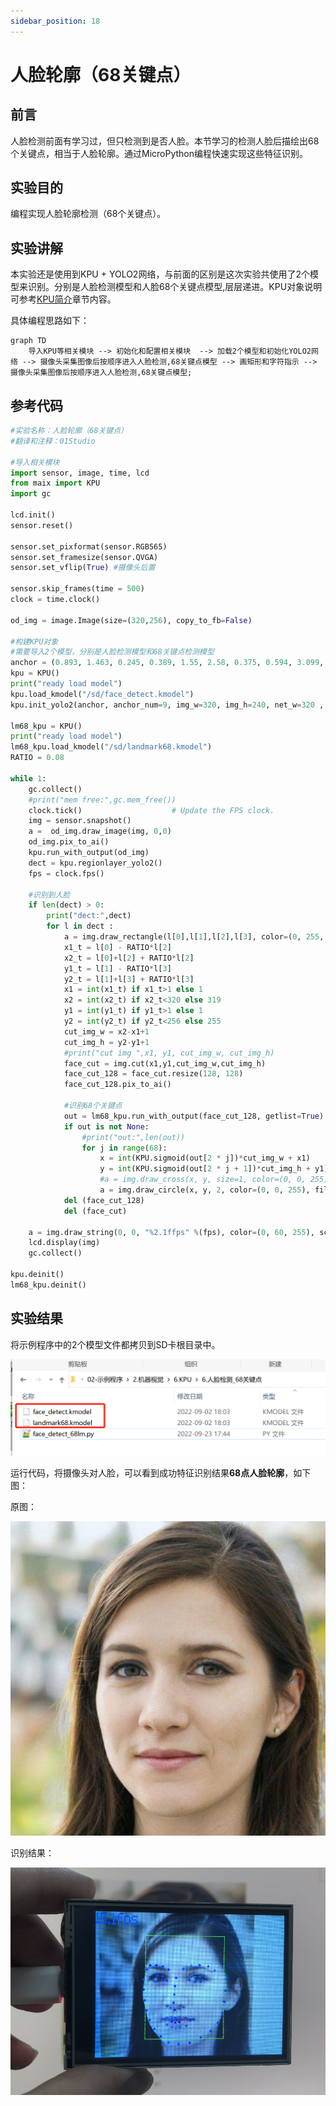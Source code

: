 ```yaml
---
sidebar_position: 18
---
```


# 人脸轮廓（68关键点）

## 前言
人脸检测前面有学习过，但只检测到是否人脸。本节学习的检测人脸后描绘出68个关键点，相当于人脸轮廓。通过MicroPython编程快速实现这些特征识别。

## 实验目的
编程实现人脸轮廓检测（68个关键点）。

## 实验讲解

本实验还是使用到KPU + YOLO2网络，与前面的区别是这次实验共使用了2个模型来识别。分别是人脸检测模型和人脸68个关键点模型,层层递进。KPU对象说明可参考[KPU简介](./kpu)章节内容。

具体编程思路如下：

```mermaid
graph TD
    导入KPU等相关模块 --> 初始化和配置相关模块  --> 加载2个模型和初始化YOLO2网络 --> 摄像头采集图像后按顺序进入人脸检测,68关键点模型 --> 画矩形和字符指示 --> 摄像头采集图像后按顺序进入人脸检测,68关键点模型;
```

## 参考代码

```python
#实验名称：人脸轮廓（68关键点）
#翻译和注释：01Studio

#导入相关模块
import sensor, image, time, lcd
from maix import KPU
import gc

lcd.init()
sensor.reset()

sensor.set_pixformat(sensor.RGB565)
sensor.set_framesize(sensor.QVGA)
sensor.set_vflip(True) #摄像头后置

sensor.skip_frames(time = 500)
clock = time.clock()

od_img = image.Image(size=(320,256), copy_to_fb=False)

#构建KPU对象
#需要导入2个模型，分别是人脸检测模型和68关键点检测模型
anchor = (0.893, 1.463, 0.245, 0.389, 1.55, 2.58, 0.375, 0.594, 3.099, 5.038, 0.057, 0.090, 0.567, 0.904, 0.101, 0.160, 0.159, 0.255)
kpu = KPU()
print("ready load model")
kpu.load_kmodel("/sd/face_detect.kmodel")
kpu.init_yolo2(anchor, anchor_num=9, img_w=320, img_h=240, net_w=320 , net_h=256 ,layer_w=10 ,layer_h=8, threshold=0.7, nms_value=0.2, classes=1)

lm68_kpu = KPU()
print("ready load model")
lm68_kpu.load_kmodel("/sd/landmark68.kmodel")
RATIO = 0.08

while 1:
    gc.collect()
    #print("mem free:",gc.mem_free())
    clock.tick()                    # Update the FPS clock.
    img = sensor.snapshot()
    a =  od_img.draw_image(img, 0,0)
    od_img.pix_to_ai()
    kpu.run_with_output(od_img)
    dect = kpu.regionlayer_yolo2()
    fps = clock.fps()

    #识别到人脸
    if len(dect) > 0:
        print("dect:",dect)
        for l in dect :
            a = img.draw_rectangle(l[0],l[1],l[2],l[3], color=(0, 255, 0))
            x1_t = l[0] - RATIO*l[2]
            x2_t = l[0]+l[2] + RATIO*l[2]
            y1_t = l[1] - RATIO*l[3]
            y2_t = l[1]+l[3] + RATIO*l[3]
            x1 = int(x1_t) if x1_t>1 else 1
            x2 = int(x2_t) if x2_t<320 else 319
            y1 = int(y1_t) if y1_t>1 else 1
            y2 = int(y2_t) if y2_t<256 else 255
            cut_img_w = x2-x1+1
            cut_img_h = y2-y1+1
            #print("cut img ",x1, y1, cut_img_w, cut_img_h)
            face_cut = img.cut(x1,y1,cut_img_w,cut_img_h)
            face_cut_128 = face_cut.resize(128, 128)
            face_cut_128.pix_to_ai()

            #识别68个关键点
            out = lm68_kpu.run_with_output(face_cut_128, getlist=True)
            if out is not None:
                #print("out:",len(out))
                for j in range(68):
                    x = int(KPU.sigmoid(out[2 * j])*cut_img_w + x1)
                    y = int(KPU.sigmoid(out[2 * j + 1])*cut_img_h + y1)
                    #a = img.draw_cross(x, y, size=1, color=(0, 0, 255))
                    a = img.draw_circle(x, y, 2, color=(0, 0, 255), fill=True)
            del (face_cut_128)
            del (face_cut)

    a = img.draw_string(0, 0, "%2.1ffps" %(fps), color=(0, 60, 255), scale=2.0)
    lcd.display(img)
    gc.collect()

kpu.deinit()
lm68_kpu.deinit()
```

## 实验结果

将示例程序中的2个模型文件都拷贝到SD卡根目录中。

![face_outline](./img/face_outline/face_outline1.png)

运行代码，将摄像头对人脸，可以看到成功特征识别结果**68点人脸轮廓**，如下图：

原图：

![face_outline](./img/face_outline/face_outline2.jpg)

识别结果：

![face_outline](./img/face_outline/face_outline3.png)